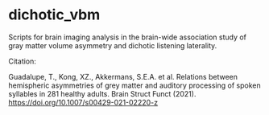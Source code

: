 # dichotic_vbm

Scripts for brain imaging analysis in the brain-wide association study of gray matter volume asymmetry and dichotic listening laterality. 

Citation: 

Guadalupe, T., Kong, XZ., Akkermans, S.E.A. et al. Relations between hemispheric asymmetries of grey matter and auditory processing of spoken syllables in 281 healthy adults. Brain Struct Funct (2021). https://doi.org/10.1007/s00429-021-02220-z
